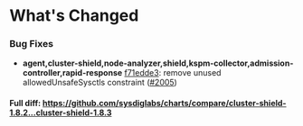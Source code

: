 # What's Changed

### Bug Fixes
- **agent,cluster-shield,node-analyzer,shield,kspm-collector,admission-controller,rapid-response** [f71edde3](https://github.com/sysdiglabs/charts/commit/f71edde32e4f1894bf015b94fe55f4d720b79513): remove unused allowedUnsafeSysctls constraint ([#2005](https://github.com/sysdiglabs/charts/issues/2005))
#### Full diff: https://github.com/sysdiglabs/charts/compare/cluster-shield-1.8.2...cluster-shield-1.8.3

